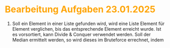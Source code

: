 # <font color = "orange">Bearbeitung Aufgaben 23.01.2025</font>
1) Soll ein Element in einer Liste gefunden wird, wird eine Liste Element für Element verglichen, bis das entsprechende Element erreicht wurde.
   Ist es vorsortiert, kann Divide & Conquer verwendet werden.
   Soll der Median ermittelt werden, so wird dieses im Bruteforce errechnet, indem 